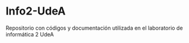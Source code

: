 # Info2-UdeA
Repositorio con códigos y documentación utilizada en el laboratorio de informática 2 UdeA
